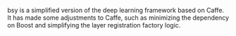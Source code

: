    bsy is a simplified version of the deep learning framework based on Caffe. It has made some adjustments to Caffe, such as minimizing the dependency on Boost and simplifying the layer registration factory logic.